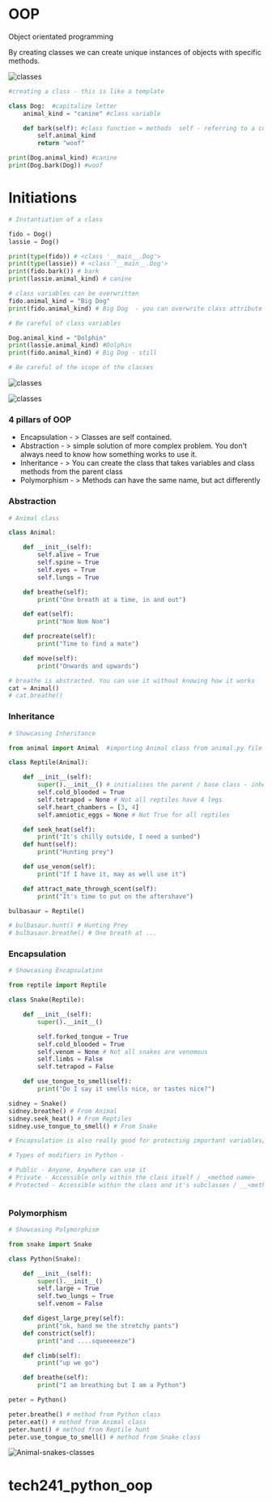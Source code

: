 # OOP

Object orientated programming 

By creating classes we can create unique instances of objects with specific methods.

![classes](MicrosoftTeams-image%20(8).png)

```python
#creating a class - this is like a template

class Dog:  #capitalize letter
    animal_kind = "canine" #class variable

    def bark(self): #class function = methods  self - referring to a current class.
        self.animal_kind
        return "woof"

print(Dog.animal_kind) #canine
print(Dog.bark(Dog)) #woof
```

# Initiations 

```python
# Instantiation of a class

fido = Dog()
lassie = Dog()

print(type(fido)) # <class '__main__.Dog'>
print(type(lassie)) # <class '__main__.Dog'>
print(fido.bark()) # bark
print(lassie.animal_kind) # canine

# class variables can be overwritten
fido.animal_kind = "Big Dog"
print(fido.animal_kind) # Big Dog  - you can overwrite class attribute per class instance in the object

# Be careful of class variables

Dog.animal_kind = "Dolphin"
print(lassie.animal_kind) #Dolphin
print(fido.animal_kind) # Big Dog - still

# Be careful of the scope of the classes


```


![classes](MicrosoftTeams-image%20(9).png)

![classes](MicrosoftTeams-image%20(10).png)

### 4 pillars of OOP

* Encapsulation - > Classes are self contained. 
* Abstraction - > simple solution of more complex problem. You don't always need to know how something works to use it.
* Inheritance - > You can create the class that takes variables and class methods from the parent class
* Polymorphism - > Methods can have the same name, but act differently

### Abstraction

```python
# Animal class

class Animal:

    def __init__(self):
        self.alive = True
        self.spine = True
        self.eyes = True
        self.lungs = True

    def breathe(self):
        print("One breath at a time, in and out")

    def eat(self):
        print("Nom Nom Nom")

    def procreate(self):
        print("Time to find a mate")

    def move(self):
        print("Onwards and upwards")

# breathe is abstracted. You can use it without knowing how it works
cat = Animal()
# cat.breathe()
```

### Inheritance

```python
# Showcasing Inheritance

from animal import Animal  #importing Animal class from animal.py file

class Reptile(Animal):

    def __init__(self):
        super().__init__() # initialises the parent / base class - inherit everything from Animal
        self.cold_blooded = True
        self.tetrapod = None # Not all reptiles have 4 legs
        self.heart_chambers = [3, 4]
        self.amniotic_eggs = None # Not True for all reptiles

    def seek_heat(self):
        print("It's chilly outside, I need a sunbed")
    def hunt(self):
        print("Hunting prey")

    def use_venom(self):
        print("If I have it, may as well use it")

    def attract_mate_through_scent(self):
        print("It's time to put on the aftershave")

bulbasaur = Reptile()

# bulbasaur.hunt() # Hunting Prey
# bulbasaur.breathe() # One breath at ...

```
### Encapsulation


```python
# Showcasing Encapsulation

from reptile import Reptile

class Snake(Reptile):

    def __init__(self):
        super().__init__()

        self.forked_tongue = True
        self.cold_blooded = True
        self.venom = None # Not all snakes are venomous
        self.limbs = False
        self.tetrapod = False

    def use_tongue_to_smell(self):
        print("Do I say it smells nice, or tastes nice?")

sidney = Snake()
sidney.breathe() # From Animal
sidney.seek_heat() # From Reptiles
sidney.use_tongue_to_smell() # From Snake

# Encapsulation is also really good for protecting important variables/objects

# Types of modifiers in Python -

# Public - Anyone, Anywhere can use it
# Private - Accessible only within the class itself / _<method name>
# Protected - Accessible within the class and it's subclasses / __<method name>



```

### Polymorphism

```python
# Showcasing Polymorphism

from snake import Snake

class Python(Snake):

    def __init__(self):
        super().__init__()
        self.large = True
        self.two_lungs = True
        self.venom = False

    def digest_large_prey(self):
        print("ok, hand me the stretchy pants")
    def constrict(self):
        print("and ....squeeeeeze")

    def climb(self):
        print("up we go")

    def breathe(self):
        print("I am breathing but I am a Python")

peter = Python()

peter.breathe() # method from Python class
peter.eat() # method from Animal class
peter.hunt() # method from Reptile hunt
peter.use_tongue_to_smell() # method from Snake class

```

![Animal-snakes-classes](MicrosoftTeams-image%20(12).png)
# tech241_python_oop
